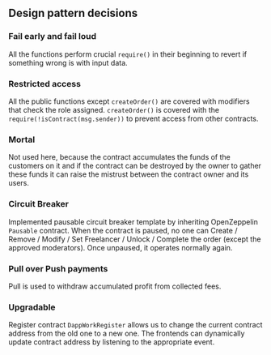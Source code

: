 ## Design pattern decisions

### Fail early and fail loud

All the functions perform crucial `require()` in their beginning to revert if something wrong is with input data.

### Restricted access

All the public functions except `createOrder()` are covered with modifiers that check thе role assigned. `createOrder()` is covered with the `require(!isContract(msg.sender))` to prevent access from other contracts.

### Mortal

Not used here, because the contract accumulates the funds of the customers on it and if the contract can be destroyed by the owner to gather these funds it can raise the mistrust between the contract owner and its users.

### Circuit Breaker

Implemented pausable circuit breaker template by inheriting  OpenZeppelin `Pausable` contract. When the contract is paused, no one can Create / Remove / Modify / Set Freelancer / Unlock / Complete the order (except the approved moderators). Once unpaused, it operates normally again.

### Pull over Push payments

Pull is used to withdraw accumulated profit from collected fees.

### Upgradable

Register contract `DappWorkRegister` allows us to change the current contract address from the old one to a new one. The frontends can dynamically update contract address by listening to the appropriate event.